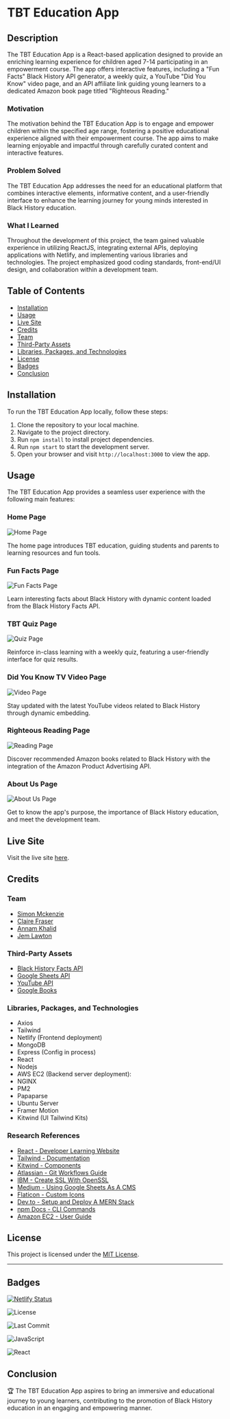 # TBT Education App

## Description

The TBT Education App is a React-based application designed to provide an enriching learning experience for children aged 7-14 participating in an empowerment course. The app offers interactive features, including a "Fun Facts" Black History API generator, a weekly quiz, a YouTube "Did You Know" video page, and an API affiliate link guiding young learners to a dedicated Amazon book page titled "Righteous Reading."

### Motivation
The motivation behind the TBT Education App is to engage and empower children within the specified age range, fostering a positive educational experience aligned with their empowerment course. The app aims to make learning enjoyable and impactful through carefully curated content and interactive features.

### Problem Solved
The TBT Education App addresses the need for an educational platform that combines interactive elements, informative content, and a user-friendly interface to enhance the learning journey for young minds interested in Black History education.

### What I Learned
Throughout the development of this project, the team gained valuable experience in utilizing ReactJS, integrating external APIs, deploying applications with Netlify, and implementing various libraries and technologies. The project emphasized good coding standards, front-end/UI design, and collaboration within a development team.

## Table of Contents

- [Installation](#installation)
- [Usage](#usage)
- [Live Site](#live-site)
- [Credits](#credits)
- [Team](#team)
- [Third-Party Assets](#third-party-assets)
- [Libraries, Packages, and Technologies](#libraries-packages-and-technologies)
- [License](#license)
- [Badges](#badges)
- [Conclusion](#conclusion)

## Installation

To run the TBT Education App locally, follow these steps:

1. Clone the repository to your local machine.
2. Navigate to the project directory.
3. Run `npm install` to install project dependencies.
4. Run `npm start` to start the development server.
5. Open your browser and visit `http://localhost:3000` to view the app.

## Usage

The TBT Education App provides a seamless user experience with the following main features:

### Home Page


![Home Page](https://github.com/ClaireFraser121/tbt-education-app/assets/145933508/26f713af-1bc9-4520-8fb6-937420141b39)


The home page introduces TBT education, guiding students and parents to learning resources and fun tools.

### Fun Facts Page


![Fun Facts Page](https://github.com/ClaireFraser121/tbt-education-app/assets/145933508/0126156b-e1ae-44ca-9eca-00c0a42ff896)


Learn interesting facts about Black History with dynamic content loaded from the Black History Facts API.

### TBT Quiz Page


![Quiz Page](https://github.com/ClaireFraser121/tbt-education-app/assets/145933508/52878d2b-f548-4341-81fe-9e5dd99efdae)


Reinforce in-class learning with a weekly quiz, featuring a user-friendly interface for quiz results.

### Did You Know TV Video Page


![Video Page](https://github.com/ClaireFraser121/tbt-education-app/assets/145933508/0a905639-3412-4e85-b7b3-b1d88b06cc41)


Stay updated with the latest YouTube videos related to Black History through dynamic embedding.

### Righteous Reading Page


![Reading Page](https://github.com/ClaireFraser121/tbt-education-app/assets/145933508/ed3611e3-55f8-4a69-8a48-0b6eebc93c25)


Discover recommended Amazon books related to Black History with the integration of the Amazon Product Advertising API.

### About Us Page


![About Us Page](https://github.com/ClaireFraser121/tbt-education-app/assets/145933508/dc256722-a394-436e-8cec-c7a83bda930a)


Get to know the app's purpose, the importance of Black History education, and meet the development team.

## Live Site

Visit the live site [here](https://tbt-education-app.netlify.app/).

## Credits

### Team

- [Simon Mckenzie](https://github.com/simonmckenzie)
- [Claire Fraser](https://github.com/ClaireFraser121)
- [Annam Khalid](https://github.com/annamkhalid)
- [Jem Lawton](https://github.com/jemlawton)

### Third-Party Assets

- [Black History Facts API](https://blackhistoryapi.io)
- [Google Sheets API](https://developers.google.com/sheets)
- [YouTube API](https://developers.google.com/youtube/v3)
- [Google Books](https://developers.google.com/books)

### Libraries, Packages, and Technologies

- Axios
- Tailwind
- Netlify (Frontend deployment)
- MongoDB 
- Express (Config in process)
- React 
- Nodejs 
- AWS EC2 (Backend server deployment): 
- NGINX
- PM2
- Papaparse
- Ubuntu Server 
- Framer Motion
- Kitwind (UI Tailwind Kits)

### Research References

- [React - Developer Learning Website](https://react.dev/learn/react-developer-tools)
- [Tailwind - Documentation](https://v2.tailwindcss.com/docshttps://v2.tailwindcss.com/docs)
- [Kitwind - Components](https://kitwind.io/products/kometa/components)
- [Atlassian - Git Workflows Guide ](https://www.atlassian.com/git/tutorials/comparing-workflows/feature-branch-workflow)
- [IBM - Create SSL With OpenSSL](https://www.ibm.com/docs/en/api-connect/2018.x?topic=overview-generating-self-signed-certificate-using-openssl)
- [Medium - Using Google Sheets As A CMS](https://medium.com/@alyssax/how-to-use-google-sheets-as-a-cms-or-a-database-f9d8e736fdce)
- [Flaticon - Custom Icons](https://www.flaticon.com/)
- [Dev.to - Setup and Deploy A MERN Stack](https://dev.to/abdulwaqar844/how-to-build-and-deploy-a-mernreactexpressmongodbnodejs-stack-application-on-aws-ec2-3e93)
- [npm Docs - CLI Commands](https://docs.npmjs.com/cli/v10/commands)
- [Amazon EC2 - User Guide](https://docs.aws.amazon.com/AWSEC2/latest/UserGuide/concepts.html)

## License

This project is licensed under the [MIT License](LICENSE).

---

## Badges

[![Netlify Status](https://api.netlify.com/api/v1/badges/cbac9fc7-647c-4536-a436-883f32a0a40a/deploy-status)](https://app.netlify.com/sites/tbt-education-app/deploys)


![License](https://img.shields.io/badge/license-MIT-green)

![Last Commit](https://img.shields.io/github/last-commit/ClaireFraser121/tbt-education-app)

![JavaScript](https://img.shields.io/badge/language-JavaScript-yellow)

![React](https://img.shields.io/badge/library-React-blue)


## Conclusion

🏆 The TBT Education App aspires to bring an immersive and educational journey to young learners, contributing to the promotion of Black History education in an engaging and empowering manner.
